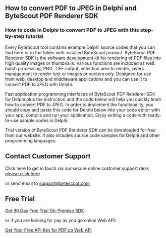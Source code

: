 ## How to convert PDF to JPEG in Delphi and ByteScout PDF Renderer SDK

### How to code in Delphi to convert PDF to JPEG with this step-by-step tutorial

Every ByteScout tool contains example Delphi source codes that you can find here or in the folder with installed ByteScout product. ByteScout PDF Renderer SDK is the software development kit for rendering of PDF files into high quality images or thumbnails. Various functions are included as well: batch processing, PNG, TIFF output, selection area to render, layers management to render text or images or vectors only. Designed for use from web, desktop and middleware applications and you can use it to convert PDF to JPEG with Delphi.

Fast application programming interfaces of ByteScout PDF Renderer SDK for Delphi plus the instruction and the code below will help you quickly learn how to convert PDF to JPEG. In order to implement the functionality, you should copy and paste this code for Delphi below into your code editor with your app, compile and run your application. Enjoy writing a code with ready-to-use sample codes in Delphi.

Trial version of ByteScout PDF Renderer SDK can be downloaded for free from our website. It also includes source code samples for Delphi and other programming languages.

## Contact Customer Support

Click here to get in touch via our secure online customer support desk [please click here](https://bytescout.zendesk.com/hc/en-us/requests/new?subject=ByteScout%20PDF%20Renderer%20SDK%20Question)

or send email to [support@bytescout.com](mailto:support@bytescout.com?subject=ByteScout%20PDF%20Renderer%20SDK%20Question) 

## Free Trial

[Get 90 Day Free Trial On-Premise SDK](https://bytescout.com/download/web-installer?utm_source=github-readme)

or if you are looking for pay as you go online Web API:

[Get Your Free API Key for PDF.co Web API](https://pdf.co/documentation/api?utm_source=github-readme)